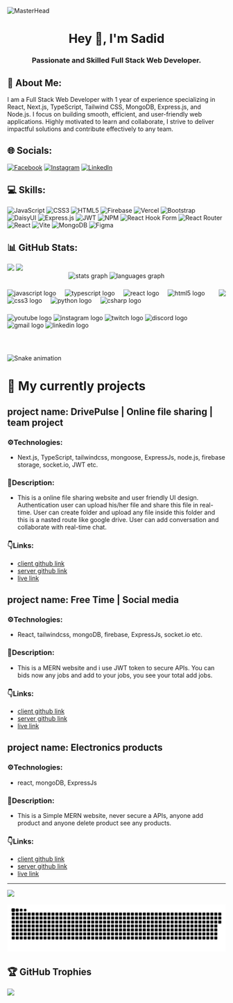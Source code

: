 
![MasterHead](https://i.ibb.co/ynhm1M7/Blue-Black-Modern-Technology-Linked-In-Banner.png...)
    <h1 align="center">Hey 👋, I'm Sadid</h1>
<h3 align="center">Passionate and Skilled Full Stack Web Developer.</h3>


## 💫 About Me:
I am a Full Stack Web Developer with 1 year of experience specializing in React, Next.js, TypeScript, Tailwind CSS, MongoDB, Express.js, and Node.js. I focus on building smooth, efficient, and user-friendly web applications. Highly motivated to learn and collaborate, I strive to deliver impactful solutions and contribute effectively to any team.

## 🌐 Socials:
[![Facebook](https://img.shields.io/badge/Facebook-%231877F2.svg?logo=Facebook&logoColor=white)](https://www.facebook.com/sadidhasan.hasan.5) [![Instagram](https://img.shields.io/badge/Instagram-%23E4405F.svg?logo=Instagram&logoColor=white)](https://www.instagram.com/sadidhasan56/) [![LinkedIn](https://img.shields.io/badge/LinkedIn-%230077B5.svg?logo=linkedin&logoColor=white)](https://www.linkedin.com/in/mr-sadid/)

## 💻 Skills:
![JavaScript](https://img.shields.io/badge/javascript-%23323330.svg?style=for-the-badge&logo=javascript&logoColor=%23F7DF1E) ![CSS3](https://img.shields.io/badge/css3-%231572B6.svg?style=for-the-badge&logo=css3&logoColor=white) ![HTML5](https://img.shields.io/badge/html5-%23E34F26.svg?style=for-the-badge&logo=html5&logoColor=white) ![Firebase](https://img.shields.io/badge/firebase-%23039BE5.svg?style=for-the-badge&logo=firebase) ![Vercel](https://img.shields.io/badge/vercel-%23000000.svg?style=for-the-badge&logo=vercel&logoColor=white) ![Bootstrap](https://img.shields.io/badge/bootstrap-%238511FA.svg?style=for-the-badge&logo=bootstrap&logoColor=white) ![DaisyUI](https://img.shields.io/badge/daisyui-5A0EF8?style=for-the-badge&logo=daisyui&logoColor=white) ![Express.js](https://img.shields.io/badge/express.js-%23404d59.svg?style=for-the-badge&logo=express&logoColor=%2361DAFB) ![JWT](https://img.shields.io/badge/JWT-black?style=for-the-badge&logo=JSON%20web%20tokens) ![NPM](https://img.shields.io/badge/NPM-%23CB3837.svg?style=for-the-badge&logo=npm&logoColor=white) ![React Hook Form](https://img.shields.io/badge/React%20Hook%20Form-%23EC5990.svg?style=for-the-badge&logo=reacthookform&logoColor=white) ![React Router](https://img.shields.io/badge/React_Router-CA4245?style=for-the-badge&logo=react-router&logoColor=white) ![React](https://img.shields.io/badge/react-%2320232a.svg?style=for-the-badge&logo=react&logoColor=%2361DAFB) ![Vite](https://img.shields.io/badge/vite-%23646CFF.svg?style=for-the-badge&logo=vite&logoColor=white) ![MongoDB](https://img.shields.io/badge/MongoDB-%234ea94b.svg?style=for-the-badge&logo=mongodb&logoColor=white) ![Figma](https://img.shields.io/badge/figma-%23F24E1E.svg?style=for-the-badge&logo=figma&logoColor=white)

 ## 📊 GitHub Stats:
<!-- Add a container div with flexbox styles -->
<img src="https://github-readme-stats.vercel.app/api?username=sadid56&theme=radical&hide_border=false&include_all_commits=true&count_private=false"/>
 <img src="https://github-readme-stats.vercel.app/api/top-langs/?username=sadid56&theme=radical&hide_border=false&include_all_commits=true&count_private=false&layout=compact"/>



<div align="center">
  <img src="https://github-readme-stats.vercel.app/api?username=maurodesouza&hide_title=false&hide_rank=false&show_icons=true&include_all_commits=true&count_private=true&disable_animations=false&theme=dracula&locale=en&hide_border=false" height="150" alt="stats graph"  />
  <img src="https://github-readme-stats.vercel.app/api/top-langs?username=maurodesouza&locale=en&hide_title=false&layout=compact&card_width=320&langs_count=5&theme=dracula&hide_border=false" height="150" alt="languages graph"  />
</div>

###

<img align="right" height="150" src="https://i.imgflip.com/65efzo.gif"  />

###

<div align="left">
  <img src="https://cdn.jsdelivr.net/gh/devicons/devicon/icons/javascript/javascript-original.svg" height="30" alt="javascript logo"  />
  <img width="12" />
  <img src="https://cdn.jsdelivr.net/gh/devicons/devicon/icons/typescript/typescript-original.svg" height="30" alt="typescript logo"  />
  <img width="12" />
  <img src="https://cdn.jsdelivr.net/gh/devicons/devicon/icons/react/react-original.svg" height="30" alt="react logo"  />
  <img width="12" />
  <img src="https://cdn.jsdelivr.net/gh/devicons/devicon/icons/html5/html5-original.svg" height="30" alt="html5 logo"  />
  <img width="12" />
  <img src="https://cdn.jsdelivr.net/gh/devicons/devicon/icons/css3/css3-original.svg" height="30" alt="css3 logo"  />
  <img width="12" />
  <img src="https://cdn.jsdelivr.net/gh/devicons/devicon/icons/python/python-original.svg" height="30" alt="python logo"  />
  <img width="12" />
  <img src="https://cdn.jsdelivr.net/gh/devicons/devicon/icons/csharp/csharp-original.svg" height="30" alt="csharp logo"  />
</div>

###

<div align="left">
  <img src="https://img.shields.io/static/v1?message=Youtube&logo=youtube&label=&color=FF0000&logoColor=white&labelColor=&style=for-the-badge" height="35" alt="youtube logo"  />
  <img src="https://img.shields.io/static/v1?message=Instagram&logo=instagram&label=&color=E4405F&logoColor=white&labelColor=&style=for-the-badge" height="35" alt="instagram logo"  />
  <img src="https://img.shields.io/static/v1?message=Twitch&logo=twitch&label=&color=9146FF&logoColor=white&labelColor=&style=for-the-badge" height="35" alt="twitch logo"  />
  <img src="https://img.shields.io/static/v1?message=Discord&logo=discord&label=&color=7289DA&logoColor=white&labelColor=&style=for-the-badge" height="35" alt="discord logo"  />
  <img src="https://img.shields.io/static/v1?message=Gmail&logo=gmail&label=&color=D14836&logoColor=white&labelColor=&style=for-the-badge" height="35" alt="gmail logo"  />
  <img src="https://img.shields.io/static/v1?message=LinkedIn&logo=linkedin&label=&color=0077B5&logoColor=white&labelColor=&style=for-the-badge" height="35" alt="linkedin logo"  />
</div>

###

<br clear="both">

<img src="https://raw.githubusercontent.com/maurodesouza/maurodesouza/output/snake.svg" alt="Snake animation" />

###



# 🔭 My currently projects
## project name: DrivePulse | Online file sharing | team project

### ⚙️Technologies:
- Next.js, TypeScript, tailwindcss, mongoose, ExpressJs, node.js, firebase storage, socket.io, JWT etc.

### 📝Description:
- This is a online file  sharing website and user friendly UI design. Authentication user can upload his/her file and share this file in real-time. User can create folder and upload any file inside this folder and this is a nasted route like google drive. User can add conversation and collaborate with real-time chat.

### 👇Links:
- [client github link](https://github.com/Binary-Masters/DrivePulse-Client)
- [server github link](https://github.com/Binary-Masters/DrivePulse-Server)
- [live link](https://drive-pulse-client.vercel.app/)

## project name: Free Time | Social media

### ⚙️Technologies:
- React, tailwindcss, mongoDB, firebase, ExpressJs, socket.io etc.

### 📝Description:
- This is a MERN website and i use JWT token to secure APIs. You can bids now any jobs and add to your jobs, you see your total add jobs.

### 👇Links:
- [client github link](https://github.com/sadid56/worker_client_side)
- [server github link](https://github.com/sadid56/worker_server_side)
- [live link](https://assignment-11-96d26.web.app/)

## project name: Electronics products

### ⚙️Technologies:
- react, mongoDB, ExpressJs

### 📝Description:
- This is a Simple MERN website, never secure a APIs, anyone add product and anyone delete product see any products.

### 👇Links:
- [client github link](https://github.com/sadid56/fitness-tracker_client_side)
- [server github link](https://github.com/sadid56/fitness-tracker_server_side)
- [live link](https://assignment-12-6812f.web.app/)


---
[![](https://visitcount.itsvg.in/api?id=sadid56&icon=0&color=0)](https://visitcount.itsvg.in)


<picture>
  <source media="(prefers-color-scheme: dark)" srcset="https://raw.githubusercontent.com/sadid56/sadid56/output/github-snake-dark.svg" />
  <source media="(prefers-color-scheme: light)" srcset="https://raw.githubusercontent.com/sadid56/sadid56/output/github-snake.svg" />
  <img alt="github-snake" src="https://raw.githubusercontent.com/sadid56/sadid56/output/github-snake.svg" />
</picture>


## 🏆 GitHub Trophies
![](https://github-profile-trophy.vercel.app/?username=sadid56&theme=radical&no-frame=false&no-bg=true&margin-w=4)
